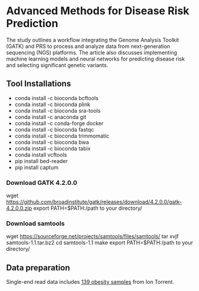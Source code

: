 # Advanced Methods for Disease Risk Prediction
 The study outlines a workflow integrating the Genome Analysis Toolkit (GATK) and PRS to process and analyze data from next-generation sequencing (NGS) platforms. The article also discusses implementing machine learning models and neural networks for predicting disease risk and selecting significant genetic variants.
## Tool Installations
- conda install -c bioconda bcftools
- conda install -c bioconda plink
- conda install -c bioconda sra-tools 
- conda install -c anaconda git
- conda install -c conda-forge docker
- conda install -c bioconda fastqc
- conda install -c bioconda trimmomatic
- conda install -c bioconda bwa
- conda install -c bioconda tabix
- conda install vcftools
- pip install bed-reader
- pip install captum
### Download GATK 4.2.0.0
wget https://github.com/broadinstitute/gatk/releases/download/4.2.0.0/gatk-4.2.0.0.zip
export PATH=$PATH:/path to your directory/
### Download samtools
wget https://sourceforge.net/projects/samtools/files/samtools/
tar xvjf samtools-1.1.tar.bz2 
cd samtools-1.1
make
export PATH=$PATH:/path to your directory/

## Data preparation 
Single-end read data includes [139 obesity samples](https://www.ncbi.nlm.nih.gov/Traces/study/?acc=SRP139885&o=acc_s%3Aa) from Ion Torrent.
